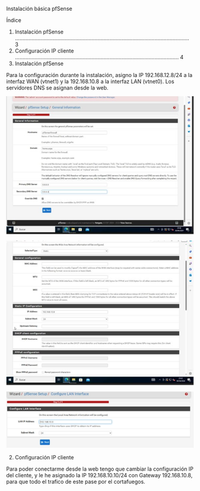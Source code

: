 ﻿Instalación básica pfSense 

Índice 

1. Instalación pfSense .................................................................................................................... 3 
1. Configuración IP cliente ............................................................................................................. 4 
1. Instalación pfSense 

Para la configuración durante la instalación, asigno la IP 192.168.12.8/24 a la interfaz WAN (vtnet1) y la 192.168.10.8 a la interfaz LAN (vtnet0). Los servidores DNS se asignan desde la web. 

![](Aspose.Words.c26faed0-328b-4f95-9a25-fde59d5f7e95.001.jpeg)

![](Aspose.Words.c26faed0-328b-4f95-9a25-fde59d5f7e95.002.jpeg)

![](Aspose.Words.c26faed0-328b-4f95-9a25-fde59d5f7e95.003.jpeg)

2. Configuración IP cliente 

Para poder conectarme desde la web tengo que cambiar la configuración IP del cliente, y le he asignado la IP 192.168.10.10/24 con Gateway 192.168.10.8, para que todo el trafico de este pase por el cortafuegos. 
